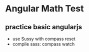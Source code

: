 # Angular Math Test
## practice basic angularjs
* use Sussy with compass reset
* compile sass: compass watch

